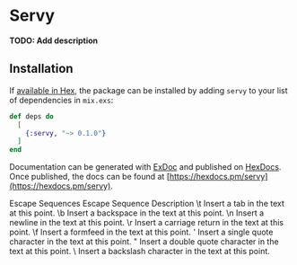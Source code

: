 # Servy

**TODO: Add description**

## Installation

If [available in Hex](https://hex.pm/docs/publish), the package can be installed
by adding `servy` to your list of dependencies in `mix.exs`:

```elixir
def deps do
  [
    {:servy, "~> 0.1.0"}
  ]
end
```

Documentation can be generated with [ExDoc](https://github.com/elixir-lang/ex_doc)
and published on [HexDocs](https://hexdocs.pm). Once published, the docs can
be found at [https://hexdocs.pm/servy](https://hexdocs.pm/servy).

Escape Sequences
Escape Sequence Description
\t Insert a tab in the text at this point.
\b Insert a backspace in the text at this point.
\n Insert a newline in the text at this point.
\r Insert a carriage return in the text at this point.
\f Insert a formfeed in the text at this point.
\' Insert a single quote character in the text at this point.
\" Insert a double quote character in the text at this point.
\\ Insert a backslash character in the text at this point.
